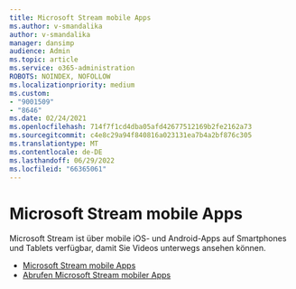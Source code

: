 ```yaml
---
title: Microsoft Stream mobile Apps
ms.author: v-smandalika
author: v-smandalika
manager: dansimp
audience: Admin
ms.topic: article
ms.service: o365-administration
ROBOTS: NOINDEX, NOFOLLOW
ms.localizationpriority: medium
ms.custom:
- "9001509"
- "8646"
ms.date: 02/24/2021
ms.openlocfilehash: 714f7f1cd4dba05afd42677512169b2fe2162a73
ms.sourcegitcommit: c4e8c29a94f840816a023131ea7b4a2bf876c305
ms.translationtype: MT
ms.contentlocale: de-DE
ms.lasthandoff: 06/29/2022
ms.locfileid: "66365061"
---
```

# <a name="microsoft-stream-mobile-apps"></a>Microsoft Stream mobile Apps

Microsoft Stream ist über mobile iOS- und Android-Apps auf Smartphones und Tablets verfügbar, damit Sie Videos unterwegs ansehen können.

- [Microsoft Stream mobile Apps](https://docs.microsoft.com/stream/mobile-apps-overview)
- [Abrufen Microsoft Stream mobiler Apps](https://docs.microsoft.com/stream/mobile-get-apps)
